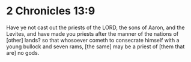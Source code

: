 # 2 Chronicles 13:9

Have ye not cast out the priests of the LORD, the sons of Aaron, and the Levites, and have made you priests after the manner of the nations of [other] lands? so that whosoever cometh to consecrate himself with a young bullock and seven rams, [the same] may be a priest of [them that are] no gods.